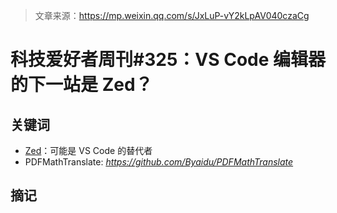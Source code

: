 > 文章来源：https://mp.weixin.qq.com/s/JxLuP-vY2kLpAV040czaCg

# 科技爱好者周刊#325：VS Code 编辑器的下一站是 Zed？

## 关键词

- [Zed](https://github.com/zed-industries/zed?tab=readme-ov-file)：可能是 VS Code 的替代者
- PDFMathTranslate: *https://github.com/Byaidu/PDFMathTranslate*



## 摘记


